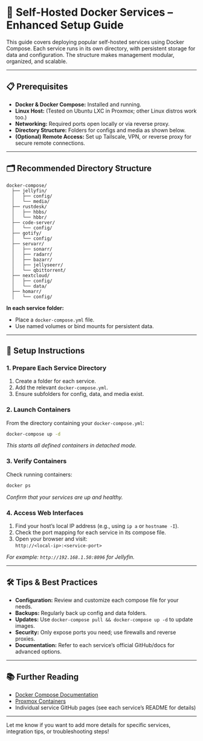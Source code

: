 # 🐳 Self-Hosted Docker Services – Enhanced Setup Guide

This guide covers deploying popular self-hosted services using Docker Compose. Each service runs in its own directory, with persistent storage for data and configuration. The structure makes management modular, organized, and scalable.

---

## 📋 Prerequisites

- **Docker & Docker Compose:** Installed and running.
- **Linux Host:** (Tested on Ubuntu LXC in Proxmox; other Linux distros work too.)
- **Networking:** Required ports open locally or via reverse proxy.
- **Directory Structure:** Folders for configs and media as shown below.
- **(Optional) Remote Access:** Set up Tailscale, VPN, or reverse proxy for secure remote connections.

---

## 🗂 Recommended Directory Structure

```
docker-compose/
  ├── jellyfin/
  │   ├── config/
  │   └── media/
  ├── rustdesk/
  │   ├── hbbs/
  │   └── hbbr/
  ├── code-server/
  │   └── config/
  ├── gotify/
  │   └── config/
  ├── servarr/
  │   ├── sonarr/
  │   ├── radarr/
  │   ├── bazarr/
  │   ├── jellyseerr/
  │   └── qbittorrent/
  ├── nextcloud/
  │   ├── config/
  │   └── data/
  ├── homarr/
  │   └── config/
```

**In each service folder:**
- Place a `docker-compose.yml` file.
- Use named volumes or bind mounts for persistent data.

---

## 🚀 Setup Instructions

### 1. Prepare Each Service Directory

1. Create a folder for each service.
2. Add the relevant `docker-compose.yml`.
3. Ensure subfolders for config, data, and media exist.

### 2. Launch Containers

From the directory containing your `docker-compose.yml`:

```bash
docker-compose up -d
```

_This starts all defined containers in detached mode._

### 3. Verify Containers

Check running containers:

```bash
docker ps
```

_Confirm that your services are up and healthy._

### 4. Access Web Interfaces

1. Find your host’s local IP address (e.g., using `ip a` or `hostname -I`).
2. Check the port mapping for each service in its compose file.
3. Open your browser and visit:  
   `http://<local-ip>:<service-port>`

_For example: `http://192.168.1.50:8096` for Jellyfin._

---

## 🛠️ Tips & Best Practices

- **Configuration:** Review and customize each compose file for your needs.
- **Backups:** Regularly back up config and data folders.
- **Updates:** Use `docker-compose pull && docker-compose up -d` to update images.
- **Security:** Only expose ports you need; use firewalls and reverse proxies.
- **Documentation:** Refer to each service’s official GitHub/docs for advanced options.

---

## 📚 Further Reading

- [Docker Compose Documentation](https://docs.docker.com/compose/)
- [Proxmox Containers](https://pve.proxmox.com/wiki/Linux_Container)
- Individual service GitHub pages (see each service’s README for details)

---

Let me know if you want to add more details for specific services, integration tips, or troubleshooting steps!